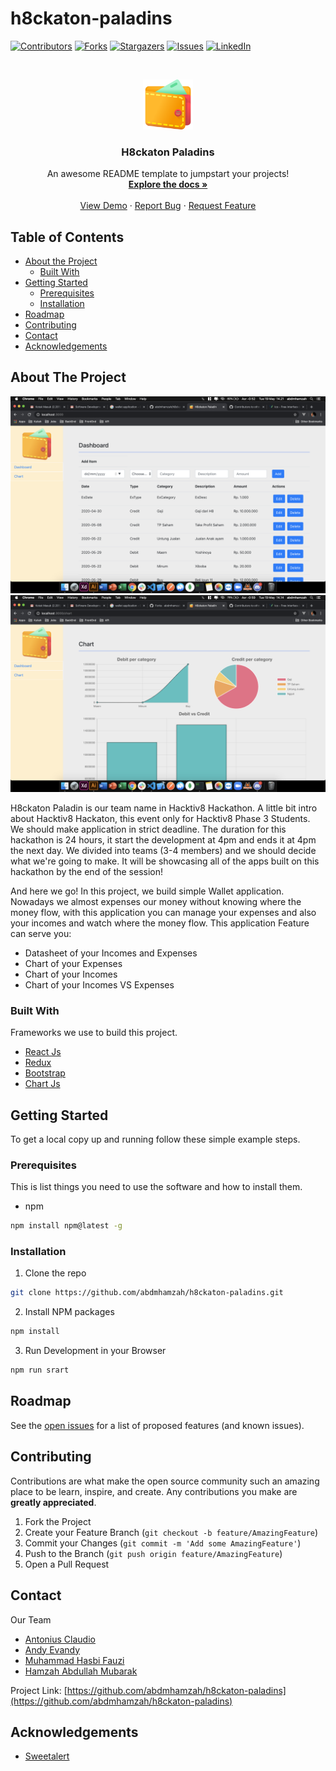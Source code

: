 # h8ckaton-paladins

[![Contributors][contributors-shield]][contributors-url]
[![Forks][forks-shield]][forks-url]
[![Stargazers][stars-shield]][stars-url]
[![Issues][issues-shield]][issues-url]
[![LinkedIn][linkedin-shield]][linkedin-url]

<!-- [![MIT License][license-shield]][license-url] -->

<!-- PROJECT LOGO -->
<br />
<p align="center">
  <a href="https://github.com/abdmhamzah/h8ckaton-paladins">
    <img src="client/src/assets/029-purse.png" alt="Logo" width="80" height="80">
  </a>

  <h3 align="center">H8ckaton Paladins</h3>

  <p align="center">
    An awesome README template to jumpstart your projects!
    <br />
    <a href="https://github.com/abdmhamzah/h8ckaton-paladins"><strong>Explore the docs »</strong></a>
    <br />
    <br />
    <a href="https://github.com/abdmhamzah/h8ckaton-paladins">View Demo</a>
    ·
    <a href="https://github.com/abdmhamzah/h8ckaton-paladins/issues">Report Bug</a>
    ·
    <a href="https://github.com/abdmhamzah/h8ckaton-paladins/issues">Request Feature</a>
  </p>
</p>

<!-- TABLE OF CONTENTS -->

## Table of Contents

- [About the Project](#about-the-project)
  - [Built With](#built-with)
- [Getting Started](#getting-started)
  - [Prerequisites](#prerequisites)
  - [Installation](#installation)
- [Roadmap](#roadmap)
- [Contributing](#contributing)
- [Contact](#contact)
- [Acknowledgements](#acknowledgements)
  <!-- - [Usage](#usage) -->
  <!-- - [License](#license) -->

<!-- ABOUT THE PROJECT -->

## About The Project

![Dashboard](client/src/assets/screenshoot1.png)
![Chart](client/src/assets/screenshoot2.png)

H8ckaton Paladin is our team name in Hacktiv8 Hackathon. A little bit intro about Hacktiv8 Hackaton, this event only for Hacktiv8 Phase 3 Students. We should make application in strict deadline. The duration for this hackathon is 24 hours, it start the development at 4pm and ends it at 4pm the next day. We divided into teams (3-4 members) and we should decide what we're going to make. It will be showcasing all of the apps built on this hackathon by the end of the session!

And here we go! In this project, we build simple Wallet application.
Nowadays we almost expenses our money without knowing where the money flow, with this application you can manage your expenses and also your incomes and watch where the money flow. This application Feature can serve you:

- Datasheet of your Incomes and Expenses
- Chart of your Expenses
- Chart of your Incomes
- Chart of your Incomes VS Expenses

### Built With

Frameworks we use to build this project.

- [React Js](https://reactjs.org/)
- [Redux](https://redux.js.org/)
- [Bootstrap](https://getbootstrap.com)
- [Chart Js](chartjs.org)

<!-- GETTING STARTED -->

## Getting Started

To get a local copy up and running follow these simple example steps.

### Prerequisites

This is list things you need to use the software and how to install them.

- npm

```sh
npm install npm@latest -g
```

### Installation

1. Clone the repo

```sh
git clone https://github.com/abdmhamzah/h8ckaton-paladins.git
```

2. Install NPM packages

```sh
npm install
```

3. Run Development in your Browser

```sh
npm run srart
```

<!-- USAGE EXAMPLES -->

<!-- ## Usage

Use this space to show useful examples of how a project can be used. Additional screenshots, code examples and demos work well in this space. You may also link to more resources.

_For more examples, please refer to the [Documentation](https://example.com)_ -->

<!-- ROADMAP -->

## Roadmap

See the [open issues](https://github.com/abdmhamzah/h8ckaton-paladins/issues) for a list of proposed features (and known issues).

<!-- CONTRIBUTING -->

## Contributing

Contributions are what make the open source community such an amazing place to be learn, inspire, and create. Any contributions you make are **greatly appreciated**.

1. Fork the Project
2. Create your Feature Branch (`git checkout -b feature/AmazingFeature`)
3. Commit your Changes (`git commit -m 'Add some AmazingFeature'`)
4. Push to the Branch (`git push origin feature/AmazingFeature`)
5. Open a Pull Request

<!-- LICENSE -->

<!-- ## License -->

<!-- Distributed under the MIT License. See `LICENSE` for more information. -->

<!-- CONTACT -->

## Contact

Our Team

- [Antonius Claudio](https://github.com/antonius-claudio)
- [Andy Evandy](https://github.com/andievandy)
- [Muhammad Hasbi Fauzi](https://github.com/hasbif)
- [Hamzah Abdullah Mubarak](https://github.com/abdmhamzah)

Project Link: [https://github.com/abdmhamzah/h8ckaton-paladins](https://github.com/abdmhamzah/h8ckaton-paladins)

<!-- ACKNOWLEDGEMENTS -->

## Acknowledgements

- [Sweetalert](https://sweetalert2.github.io/)
<!-- - [GitHub Emoji Cheat Sheet](https://www.webpagefx.com/tools/emoji-cheat-sheet)
- [Img Shields](https://shields.io)
- [Choose an Open Source License](https://choosealicense.com)
- [GitHub Pages](https://pages.github.com)
- [Animate.css](https://daneden.github.io/animate.css)
- [Loaders.css](https://connoratherton.com/loaders)
- [Slick Carousel](https://kenwheeler.github.io/slick)
- [Smooth Scroll](https://github.com/cferdinandi/smooth-scroll)
- [Sticky Kit](http://leafo.net/sticky-kit)
- [JVectorMap](http://jvectormap.com)
- [Font Awesome](https://fontawesome.com) -->

<!-- MARKDOWN LINKS & IMAGES -->
<!-- https://www.markdownguide.org/basic-syntax/#reference-style-links -->

[contributors-shield]: https://img.shields.io/github/contributors/abdmhamzah/h8ckaton-paladins.svg?style=flat-square
[contributors-url]: https://github.com/abdmhamzah/h8ckaton-paladins/graphs/contributors
[forks-shield]: https://img.shields.io/github/forks/abdmhamzah/h8ckaton-paladins.svg?style=flat-square
[forks-url]: https://github.com/abdmhamzah/h8ckaton-paladins/network/members
[stars-shield]: https://img.shields.io/github/stars/abdmhamzah/h8ckaton-paladins.svg?style=flat-square
[stars-url]: https://github.com/abdmhamzah/h8ckaton-paladins/stargazers
[issues-shield]: https://img.shields.io/github/issues/abdmhamzah/h8ckaton-paladins.svg?style=flat-square
[issues-url]: https://github.com/abdmhamzah/h8ckaton-paladins/issues
[license-shield]: https://img.shields.io/github/license/abdmhamzah/h8ckaton-paladins.svg?style=flat-square
[license-url]: https://github.com/abdmhamzah/h8ckaton-paladins/blob/master/LICENSE.txt
[linkedin-shield]: https://img.shields.io/badge/-LinkedIn-black.svg?style=flat-square&logo=linkedin&colorB=555
[linkedin-url]: https://linkedin.com/in/abdmhamzah
[product-screenshot]: images/screenshot.png
